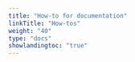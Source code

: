 ```yaml
---
title: "How-to for documentation"
linkTitle: "How-tos"
weight: "40"
type: "docs"
showlandingtoc: "true"
---
```

